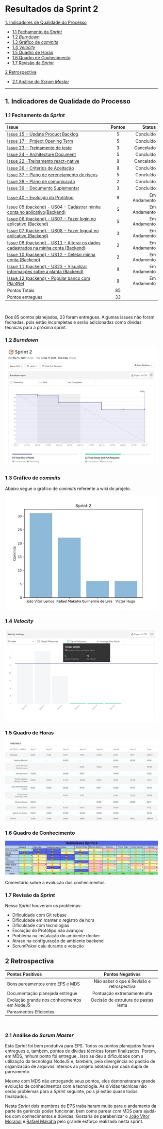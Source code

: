 # Resultados da Sprint 2

[1. Indicadores de Qualidade do Processo](#1-indicadores-de-qualidade-do-processo)
  - [1.1 Fechamento da _Sprint_](#11-fechamento-da-sprint)
  - [1.2 _Burndown_](#12-burndown)
  - [1.3 Gráfico de _commits_](#13-gráfico-de-commits)
  - [1.4 _Velocity_](#14-velocity)
  - [1.5 Quadro de Horas](#15-quadro-de-horas)
  - [1.6 Quadro de Conhecimento](#16-quadro-de-conhecimento)
  - [1.7 Revisão da _Sprint_](#17-revisão-da-sprint)
  
[2 Retrospectiva](#2-retrospectiva)
  - [2.1 Análise do _Scrum Master_](#21-análise-do-scrum-master) 

------

## 1. Indicadores de Qualidade do Processo

### 1.1 Fechamento da _Sprint_
| Issue       | Pontos     | Status     |
| :------------- | :----------: | -----------: |
| [Issue 15 - Update Product Backlog](https://github.com/fga-eps-mds/2020.1-Grupo2-wiki/issues/15)| 5 | Concluído|
| [Issue 17 - Project Opening Term](https://github.com/fga-eps-mds/2020.1-Grupo2-wiki/issues/17)| 5 | Concluído|
| [Issue 23 - Treinamento de teste](https://github.com/fga-eps-mds/2020.1-Grupo2-wiki/issues/23)| 3 | Cancelado |
| [Issue 24 - Architecture Document](https://github.com/fga-eps-mds/2020.1-Grupo2-wiki/issues/24)| 5 | Concluído|
| [Issue 22 -Treinamento react-native](https://github.com/fga-eps-mds/2020.1-Grupo2-wiki/issues/22)| 8 | Cancelado|
| [Issue 36 - Critérios de Aceitação](https://github.com/fga-eps-mds/2020.1-Grupo2-wiki/issues/36)| 8 | Concluído |
| [Issue 37 - Plano de gerenciamento de riscos](https://github.com/fga-eps-mds/2020.1-Grupo2-wiki/issues/37)| 5 | Concluído|
| [Issue 38 - Plano de comunicação](https://github.com/fga-eps-mds/2020.1-Grupo2-wiki/issues/38)| 2 | Concluído|
| [Issue 39 - Documento Suplementar](https://github.com/fga-eps-mds/2020.1-Grupo2-wiki/issues/39)| 3 | Concluído|
| [Issue 40 - Evolução do Protótipo](https://github.com/fga-eps-mds/2020.1-Grupo2-wiki/issues/40)| 8 | Em Andamento|
| [Issue 05 (backend) - US04 - Cadastrar minha conta no aplicativo(Backend)](https://github.com/fga-eps-mds/2020.1-Grupo2-BackEnd/issues/5)| 5 | Em Andamento|
| [Issue 06 (backend) - US07 - Fazer login no aplicativo (Backend)](https://github.com/fga-eps-mds/2020.1-Grupo2-FrontEnd/issues/6)| 5 | Em Andamento|
| [Issue 07 (backend) - US08 - Fazer logout no aplicativo (Backend)](https://github.com/fga-eps-mds/2020.1-Grupo2-BackEnd/issues/7)| 3 | Em Andamento|
| [Issue 08 (backend) - US11 - Alterar os dados cadastrados na minha conta (Backend)](https://github.com/fga-eps-mds/2020.1-Grupo2-BackEnd/issues/8) | 2 | Em Andamento|
| [Issue 10 (backend) - US12 - Deletar minha conta (Backend)](https://github.com/fga-eps-mds/2020.1-Grupo2-BackEnd/issues/10)| 2 | Em Andamento|
| [Issue 11 (backend) - US23 - Visualizar informações sobre a planta (Backend)](https://github.com/fga-eps-mds/2020.1-Grupo2-BackEnd/issues/11)| 8 | Em Andamento|
| [Issue 12 (backend) - Popular banco com PlantNet](https://github.com/fga-eps-mds/2020.1-Grupo2-BackEnd/issues/12)| 8 | Em Andamento|
| Pontos Totais | 85 | |
| Pontos entregues | 33 |  |

<br/>

Dos 85 pontos planejados, 33 foram entregues. Algumas issues não foram fechadas, pois estão incompletas e serão adicionadas como dívidas técnicas para a próxima sprint.

### 1.2 _Burndown_

![](img/burndown.jpg)

### 1.3 Gráfico de _commits_

Abaixo segue o gráfico de _commits_ referente a wiki do projeto.

![](img/commits_wiki_sprint2.jpg)

### 1.4 _Velocity_

![](img/velocity.jpg)

### 1.5 Quadro de Horas

![](img/hours.jpg)

### 1.6 Quadro de Conhecimento

![](img/knowledge_box.jpg)

Comentário sobre a evolução dos conhecimentos.
<br>

### 1.7 Revisão da _Sprint_

Nessa _Sprint_ houveram os problemas:

* Dificuldade com Git rebase
* Dificuldade em manter o registro de hora
* Dificuldade com tecnologias
* Evolução do Protótipo não avançou
* Problema na instalação do ambiente docker
* Atraso na configuração de ambiente backend
* ScrumPoker caiu durante a votação

## 2 Retrospectiva

| Pontos Positivos | Pontos Negativos |
| :------------- | :----------: |
| Bons pareamentos entre EPS e MDS | Não saber o que é Revisão e retrospectiva |
| Documentação planejada entregue | Pontuação extremamente alta |
| Evolução grande nos conhecimentos em NodeJS | Decisão de estrutura de pastas lenta |
| Pareamentos Eficientes |  |


<br>

### 2.1 Análise do _Scrum Master_

Esta _Sprint_ foi bem produtiva para EPS. Todos os pontos planejados foram entregues e, também, pontos de dívidas técnicas foram finalizados. Porém, em MDS, nnhum ponto foi entregue,. Isso se deu a dificuldade com a utilização da tecnologia NodeJS e, também, pela divergência no padrão de organização de arquivos internos ao projeto adotada por cada dupla de pareamento.

Mesmo com MDS não entregando seus pontos, eles demonstraram grande evolução de conhecimentos com a tecnologia. As dívidas técnicas não serão problemas para a _Sprint_ seguinte, pois já estão quase todos finalizados.

Nesta _Sprint_ dois membros de EPS trabalharam muito para o andamento da parte de gerência poder funcionar, bem como parear com MDS para ajudá-los com conhecimentos e dúvidas. Gostaria de parabenizar o [João Vitor Morandi](http://github.com/joaovitorml) e [Rafael Makaha](http://github.com/rafaelmakaha) pelo grande esforço realizado nesta sprint.

